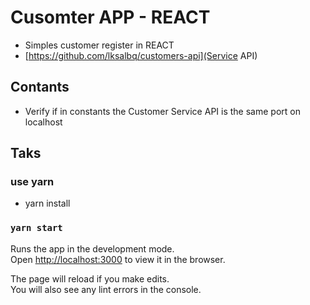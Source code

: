 # Cusomter APP - REACT

- Simples customer register in REACT
- [https://github.com/lksalbq/customers-api](Service API)

## Contants

- Verify if in constants the Customer Service API is the same port on localhost

## Taks

### use yarn

- yarn install

### `yarn start`

Runs the app in the development mode.<br>
Open [http://localhost:3000](http://localhost:3000) to view it in the browser.

The page will reload if you make edits.<br>
You will also see any lint errors in the console.
